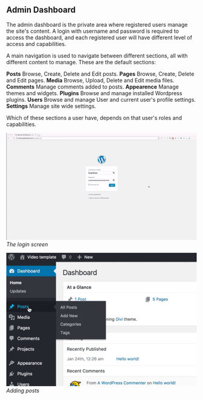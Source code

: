 ## Admin Dashboard

The admin dashboard is the private area where registered users manage the site's content. A login with username and password is required to access the dashboard, and each registered user will have different level of access and capabilities.

A main navigation is used to navigate between different sections, all with different content to manage. These are the default sections:

**Posts** Browse, Create, Delete and Edit posts.
**Pages** Browse, Create, Delete and Edit pages.
**Media** Browse, Upload, Delete and Edit media files.
**Comments** Manage comments added to posts.
**Appearence** Manage themes and widgets.
**Plugins** Browse and manage installed Wordpress plugins.
**Users** Browse and manage User and current user's profile settings.
**Settings** Manage site wide settings.

Which of these sections a user have, depends on that user's roles and capabilities.

![Login](/images/login.gif)
*The login screen*

![Admin dashboard](/images/add-new-post.gif)
*Adding posts*
